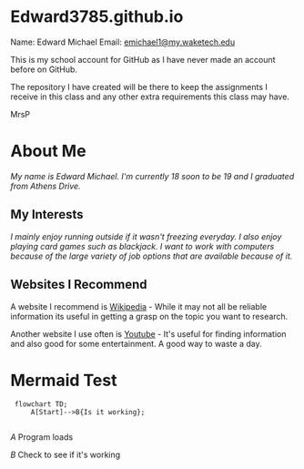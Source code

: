 # Edward3785.github.io

Name: Edward Michael
Email: emichael1@my.waketech.edu

This is my school account for GitHub as I have never made an account before on GitHub.

The repository I have created will be there to keep the assignments I receive in this class and any other extra requirements this class may have.

MrsP

# About Me #
_My name is Edward Michael. I'm currently 18 soon to be 19 and I graduated from Athens Drive._

## My Interests ##
_I mainly enjoy running outside if it wasn't freezing everyday. I also enjoy playing card games such as blackjack. I want to work with computers because of the large variety of job options that are available because of it._


## Websites I Recommend ##
A website I recommend is [Wikipedia](https://www.wikipedia.org/) - While it may not all be reliable information its useful in getting a grasp on the topic you want to research.

Another website I use often is [Youtube](https://www.youtube.com/) - It's useful for finding information and also good for some entertainment. A good way to waste a day. 


# Mermaid Test #

```mermaid
 flowchart TD;
     A[Start]-->B{Is it working};


```

*A* Program loads

*B* Check to see if it's working